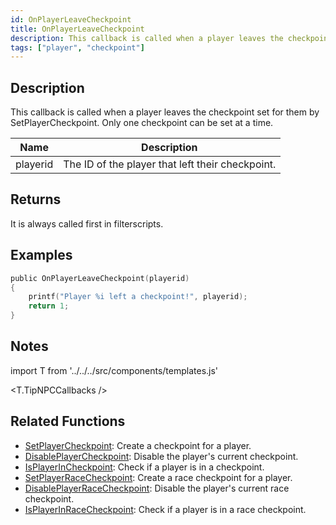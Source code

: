 ```yaml
---
id: OnPlayerLeaveCheckpoint
title: OnPlayerLeaveCheckpoint
description: This callback is called when a player leaves the checkpoint set for them by SetPlayerCheckpoint.
tags: ["player", "checkpoint"]
---
```


## Description

This callback is called when a player leaves the checkpoint set for them by SetPlayerCheckpoint. Only one checkpoint can be set at a time.

| Name     | Description                                      |
| -------- | ------------------------------------------------ |
| playerid | The ID of the player that left their checkpoint. |

## Returns

It is always called first in filterscripts.

## Examples

```c
public OnPlayerLeaveCheckpoint(playerid)
{
    printf("Player %i left a checkpoint!", playerid);
    return 1;
}
```

## Notes

import T from '../../../src/components/templates.js'

<T.TipNPCCallbacks />

## Related Functions

- [SetPlayerCheckpoint](../functions/SetPlayerCheckpoint.md): Create a checkpoint for a player.
- [DisablePlayerCheckpoint](../functions/DisablePlayerCheckpoint.md): Disable the player's current checkpoint.
- [IsPlayerInCheckpoint](../functions/IsPlayerInRaceCheckpoint.md): Check if a player is in a checkpoint.
- [SetPlayerRaceCheckpoint](../functions/SetPlayerRaceCheckpoint.md): Create a race checkpoint for a player.
- [DisablePlayerRaceCheckpoint](../functions/DisablePlayerRaceCheckpoint.md): Disable the player's current race checkpoint.
- [IsPlayerInRaceCheckpoint](../functions/IsPlayerInRaceCheckpoint.md): Check if a player is in a race checkpoint.
